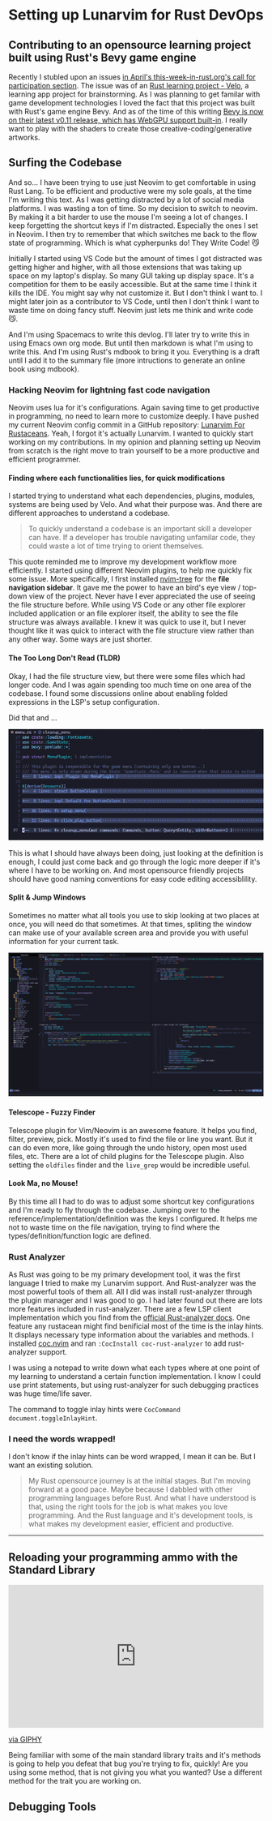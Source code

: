# Setting up Lunarvim for Rust DevOps

## Contributing to an opensource learning project built using Rust's Bevy game engine
Recently I stubled upon an issues [in April's this-week-in-rust.org's call for participation section](https://this-week-in-rust.org/blog/2023/04/26/this-week-in-rust-492/#call-for-participation).  The issue was of an [Rust learning project - Velo](https://github.com/StaffEngineer/velo), a learning app project for brainstorming. As I was planning to get familar with game development technologies I loved the fact that this project was built with Rust's game engine Bevy. And as of the time of this writing [Bevy is now on their latest v0.11 release, which has WebGPU support built-in](https://bevyengine.org/news/bevy-webgpu/). I really want to play with the shaders to create those creative-coding/generative artworks.

## Surfing the Codebase
And so... I have been trying to use just Neovim to get comfortable in using Rust Lang. To be efficient and productive were my sole goals, at the time I'm writing this text. As I was getting distracted by a lot of social media platforms. I was wasting a ton of time. So my decision to switch to neovim. By making it a bit harder to use the mouse I'm seeing a lot of changes. I keep forgetting the shortcut keys if I'm distracted. Especially the ones I set in Neovim. I then try to remember that which switches me back to the flow state of programming. Which is what cypherpunks do! They Write Code! 😼

Initially I started using VS Code but the amount of times I got distracted was getting higher and higher, with all those extensions that was taking up space on my laptop's display. So many GUI taking up display space. It's a competition for them to be easily accessible. But at the same time I think it kills the IDE. You might say why not customize it. But I don't think I want to. I might later join as a contributor to VS Code, until then I don't think I want to waste time on doing fancy stuff. Neovim just lets me think and write code 😼.

And I'm using Spacemacs to write this devlog. I'll later try to write this in using Emacs own org mode. But until then markdown is what I'm using to write this. And I'm using Rust's mdbook to bring it you. Everything is a draft until I add it to the summary file (more intructions to generate an online book using mdbook).

### Hacking Neovim for lightning fast code navigation
Neovim uses lua for it's configurations. Again saving time to get productive in programming, no need to learn more to customize deeply. I have pushed my current Neovim config commit in a GitHub repository: [Lunarvim For Rustaceans](https://github.com/riojosdev/lunarvim-for-rustaceans). Yeah, I forgot it's actually Lunarvim. I wanted to quickly start working on my contributions. In my opinion and planning setting up Neovim from scratch is the right move to train yourself to be a more productive and efficient programmer.

#### Finding where each functionalities lies, for quick modifications
I started trying to understand what each dependencies, plugins, modules, systems are being used by Velo. And what their purpose was. And there are different approaches to understand a codebase.

> To quickly understand a codebase is an important skill a developer can have. If a developer has trouble navigating unfamilar code, they could waste a lot of time trying to orient themselves.

This quote reminded me to improve my development workflow more efficiently. I started using different Neovim plugins, to help me quickly fix some issue. More specifically, I first installed [nvim-tree](https://github.com/nvim-tree/nvim-tree.lua) for the **file navigation sidebar**. It gave me the power to have an bird's eye view / top-down view of the project. Never have I ever appreciated the use of seeing the file structure before. While using VS Code or any other file explorer included application or an file explorer itself, the ability to see the file structure was always available. I knew it was quick to use it, but I never thought like it was quick to interact with the file structure view rather than any other way. Some ways are just shorter.

#### The Too Long Don't Read (TLDR)
Okay, I had the file structure view, but there were some files which had longer code. And I was again spending too much time on one area of the codebase. I found some discussions online about enabling folded expressions in the LSP's setup configuration.

Did that and ...

![](./images/folded-expressions-lunarvim.png)

This is what I should have always been doing, just looking at the definition is enough, I could just come back and go through the logic more deeper if it's where I have to be working on. And most opensource friendly projects should have good naming conventions for easy code editing accessiblility.

#### Split & Jump Windows
Sometimes no matter what all tools you use to skip looking at two places at once, you will need do that sometimes. At that times, spliting the window can make use of your available screen area and provide you with useful information for your current task.

![](./images/split-windows.png)

#### Telescope - Fuzzy Finder
Telescope plugin for Vim/Neovim is an awesome feature. It helps you find, filter, preview, pick. Mostly it's used to find the file or line you want. But it can do even more, like going through the undo history, open most used files, etc. There are a lot of child plugins for the Telescope plugin.
Also setting the `oldfiles` finder and the `live_grep` would be incredible useful.

#### Look Ma, no Mouse!
By this time all I had to do was to adjust some shortcut key configurations and I'm ready to fly through the codebase. Jumping over to the reference/implementation/definition was the keys I configured. It helps me not to waste time on the file navigation, trying to find where the types/definition/function logic are defined.

### Rust Analyzer
As Rust was going to be my primary development tool, it was the first language I tried to make my Lunarvim support. And Rust-analyzer was the most powerful tools of them all. All I did was install rust-analyzer through the plugin manager and I was good to go. I had later found out there are lots more features included in rust-analyzer. There are a few LSP client implementation which you find from the [official Rust-analyzer docs](https://rust-analyzer.github.io/manual.html#vimneovim). One feature any rustacean might find benificial most of the time is the inlay hints. It displays necessary type information about the variables and methods. I installed [coc.nvim](https://github.com/neoclide/coc.nvim) and ran `:CocInstall coc-rust-analyzer` to add rust-analyzer support.

I was using a notepad to write down what each types where at one point of my learning to understand a certain function implementation. I know I could use print statements, but using rust-analyzer for such debugging practices was huge time/life saver.

The command to toggle inlay hints were `CocCommand document.toggleInlayHint`.

### I need the words wrapped!
I don't know if the inlay hints can be word wrapped, I mean it can be. But I want an existing solution.

> My Rust opensource journey is at the initial stages. But I'm moving forward at a good pace. Maybe because I dabbled with other programming languages before Rust. And what I have understood is that, using the right tools for the job is what makes you love programming. And the Rust language and it's development tools, is what makes my development easier, efficient and productive.

---

## Reloading your programming ammo with the Standard Library
<div style="width:100%;height:0;padding-bottom:56%;position:relative;"><iframe src="https://giphy.com/embed/l0ErRLvfr2UpJoPlK" width="100%" height="100%" style="position:absolute" frameBorder="0" class="giphy-embed" allowFullScreen></iframe></div><p><a href="https://giphy.com/gifs/workaholics-comedy-central-season-2-episode-9-l0ErRLvfr2UpJoPlK">via GIPHY</a></p>
Being familiar with some of the main standard library traits and it's methods is going to help you defeat that bug you're trying to fix, quickly! Are you using some method, that is not giving you what you wanted? Use a different method for the trait you are working on.

## Debugging Tools
